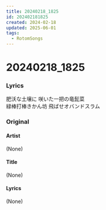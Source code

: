 ```yaml
---
title: 20240218_1825
id: 202402181825
created: 2024-02-18
updated: 2025-06-01
tags:
  - RotomSongs
---
```

# 20240218_1825

### Lyrics
 
肥沃な土壌に 咲いた一把の竜髭菜  
緑棒打棒きかん坊 飛ばせオバンドスラム  

### Original

#### Artist
(None)

#### Title
(None)

#### Lyrics
(None)


